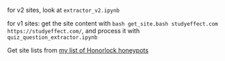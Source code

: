 for v2 sites, look at `extractor_v2.ipynb`

for v1 sites: get the site content with `bash get_site.bash studyeffect.com https://studyeffect.com/`, and process it with `quiz_question_extractor.ipynb`

Get site lists from [my list of Honorlock honeypots](https://github.com/Kurtoid/honorlock-honeypot-list)
